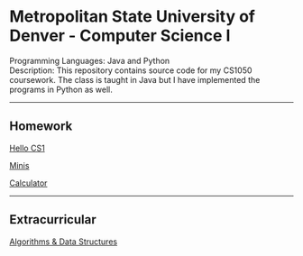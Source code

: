 # Metropolitan State University of Denver - Computer Science I

Programming Languages: Java and Python  \
Description: This repository contains source code for my CS1050 coursework. The class is taught in Java but I have implemented the programs in Python as well.

---

## Homework

[Hello CS1](./HelloCS1/README.md)

[Minis](./Minis/README.md)

[Calculator](./Calculator/README.md)

---

## Extracurricular

[Algorithms & Data Structures](./Algorithms/README.md)
